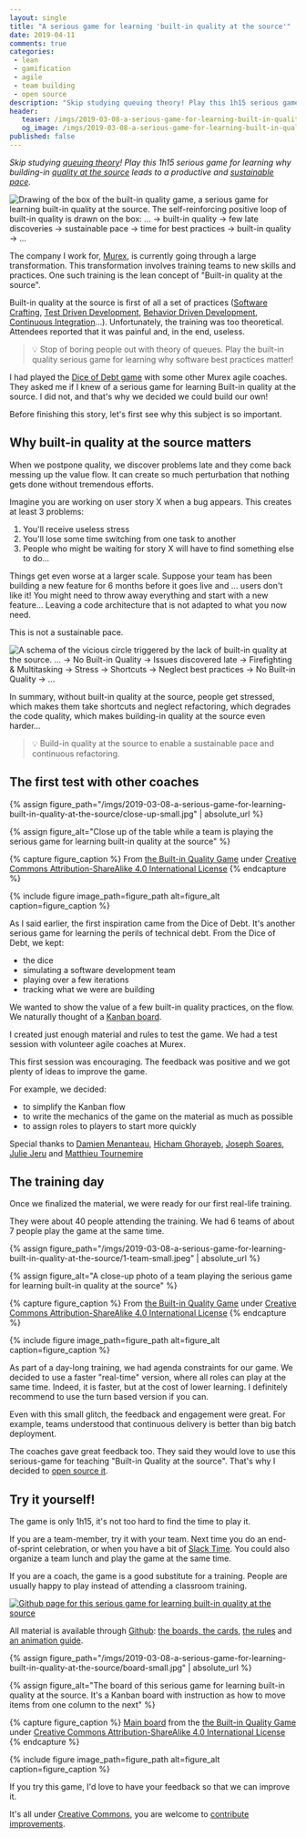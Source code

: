```yaml
---
layout: single
title: "A serious game for learning 'built-in quality at the source'"
date: 2019-04-11
comments: true
categories:
 - lean
 - gamification
 - agile
 - team building
 - open source
description: "Skip studying queuing theory! Play this 1h15 serious game for learning why building-in quality at the source leads to a productive and sustainable pace. Here is the full story of this game. You'll learn how we created it, how to get started as well as why built-in quality at the source matters."
header:
   teaser: /imgs/2019-03-08-a-serious-game-for-learning-built-in-quality-at-the-source/built-in-quality-game-box-teaser.jpeg
   og_image: /imgs/2019-03-08-a-serious-game-for-learning-built-in-quality-at-the-source/built-in-quality-game-box-og.jpeg
published: false
---
```

_Skip studying [queuing theory](https://en.wikipedia.org/wiki/Queueing_theory)! Play this 1h15 serious game for learning why building-in [quality at the source](http://www.informit.com/articles/article.aspx?p=1336791&seqNum=6) leads to a productive and [sustainable pace](https://www.agilealliance.org/glossary/sustainable/)._

![Drawing of the box of the built-in quality game, a serious game for learning built-in quality at the source. The self-reinforcing positive loop of built-in quality is drawn on the box: ... -> built-in quality -> few late discoveries -> sustainable pace -> time for best practices -> built-in quality -> ...]({{site.url}}/imgs/2019-03-08-a-serious-game-for-learning-built-in-quality-at-the-source/built-in-quality-game-box.jpeg)

The company I work for, [Murex](https://murex.com/), is currently going through a large transformation. This transformation involves training teams to new skills and practices. One such training is the lean concept of "Built-in quality at the source".

Built-in quality at the source is first of all a set of practices ([Software Crafting](http://manifesto.softwarecraftsmanship.org/), [Test Driven Development](/categories/#tdd), [Behavior Driven Development](https://en.wikipedia.org/wiki/Behavior-driven_development), [Continuous Integration](https://en.wikipedia.org/wiki/Continuous_integration)...). Unfortunately, the training was too theoretical. Attendees reported that it was painful and, in the end, useless.

> 💡 Stop of boring people out with theory of queues. Play the built-in quality serious game for learning why software best practices matter!

I had played the [Dice of Debt game](https://www.agilealliance.org/dice-of-debt-game/) with some other Murex agile coaches. They asked me if I knew of a serious game for learning Built-in quality at the source. I did not, and that's why we decided we could build our own!

Before finishing this story, let's first see why this subject is so important.

## Why built-in quality at the source matters

When we postpone quality, we discover problems late and they come back messing up the value flow. It can create so much perturbation that nothing gets done without tremendous efforts. 

Imagine you are working on user story X when a bug appears. This creates at least 3 problems:

1.  You'll receive useless stress
2.  You'll lose some time switching from one task to another
3.  People who might be waiting for story X will have to find something else to do...

Things get even worse at a larger scale. Suppose your team has been building a new feature for 6 months before it goes live and ... users don't like it! You might need to throw away everything and start with a new feature... Leaving a code architecture that is not adapted to what you now need.

This is not a sustainable pace.

![A schema of the vicious circle triggered by the lack of built-in quality at the source. ... -> No Built-in Quality -> Issues discovered late -> Firefighting & Multitasking -> Stress -> Shortcuts -> Neglect best practices -> No Built-in Quality -> ...]({{site.url}}/imgs/2019-03-08-a-serious-game-for-learning-built-in-quality-at-the-source/built-in-quality-vicious-circle.jpeg)

In summary, without built-in quality at the source, people get stressed, which makes them take shortcuts and neglect refactoring, which degrades the code quality, which makes building-in quality at the source even harder...

> 💡 Build-in quality at the source to enable a sustainable pace and continuous refactoring.

## The first test with other coaches

{% assign figure_path="/imgs/2019-03-08-a-serious-game-for-learning-built-in-quality-at-the-source/close-up-small.jpg" | absolute_url %}
    
{% assign figure_alt="Close up of the table while a team is playing the serious game for learning built-in quality at the source" %}
    
{% capture figure_caption %}
From [the Built-in Quality Game](https://philou.github.com/built-in-quality-game/) under [Creative Commons Attribution-ShareAlike 4.0 International License](http://creativecommons.org/licenses/by-sa/4.0/)
{% endcapture %}
    
{% include figure image_path=figure_path alt=figure_alt caption=figure_caption %}

As I said earlier, the first inspiration came from the Dice of Debt. It's another serious game for learning the perils of technical debt. From the Dice of Debt, we kept:

*   the dice
*   simulating a software development team
*   playing over a few iterations
*   tracking what we were are building

We wanted to show the value of a few built-in quality practices, on the flow. We naturally thought of a [Kanban board](/categories/#kanban).

I created just enough material and rules to test the game. We had a test session with volunteer agile coaches at Murex.

This first session was encouraging. The feedback was positive and we got plenty of ideas to improve the game. 

For example, we decided:

*   to simplify the Kanban flow
*   to write the mechanics of the game on the material as much as possible
*   to assign roles to players to start more quickly

Special thanks to [Damien Menanteau](https://about.me/damienmenanteau), [Hicham Ghorayeb](https://twitter.com/hghorayeb), [Joseph Soares](https://www.linkedin.com/in/joseph-soares-19812b13/?originalSubdomain=fr), [Julie Jeru](https://fr.linkedin.com/in/juliejeru) and [Matthieu Tournemire](https://twitter.com/mattrussa)

## The training day

Once we finalized the material, we were ready for our first real-life training.

They were about 40 people attending the training. We had 6 teams of about 7 people play the game at the same time.

{% assign figure_path="/imgs/2019-03-08-a-serious-game-for-learning-built-in-quality-at-the-source/1-team-small.jpeg" | absolute_url %}
    
{% assign figure_alt="A close-up photo of a team playing the serious game for learning built-in quality at the source" %}
    
{% capture figure_caption %}
From [the Built-in Quality Game](https://philou.github.com/built-in-quality-game/) under [Creative Commons Attribution-ShareAlike 4.0 International License](http://creativecommons.org/licenses/by-sa/4.0/)
{% endcapture %}
    
{% include figure image_path=figure_path alt=figure_alt caption=figure_caption %}

As part of a day-long training, we had agenda constraints for our game. We decided to use a faster "real-time" version, where all roles can play at the same time. Indeed, it is faster, but at the cost of lower learning. I definitely recommend to use the turn based version if you can.

Even with this small glitch, the feedback and engagement were great. For example, teams understood that continuous delivery is better than big batch deployment.

The coaches gave great feedback too. They said they would love to use this serious-game for teaching "Built-in Quality at the source". That's why I decided to [open source it](https://philou.github.com/built-in-quality-game/). 

## Try it yourself!

The game is only 1h15, it's not too hard to find the time to play it. 

If you are a team-member, try it with your team. Next time you do an end-of-sprint celebration, or when you have a bit of [Slack Time](https://www.solutionsiq.com/resource/blog-post/the-importance-of-slack-in-achieving-speed-and-quality/). You could also organize a team lunch and play the game at the same time.

If you are a coach, the game is a good substitute for a training. People are usually happy to play instead of attending a classroom training.

[![Github page for this serious game for learning built-in quality at the source]({{site.url}}/imgs/2019-03-08-a-serious-game-for-learning-built-in-quality-at-the-source/github-page-screenshot.jpg)](https://philou.github.com/built-in-quality-game)

All material is available through [Github](https://philou.github.com/built-in-quality-game): [the boards, the cards](https://github.com/philou/built-in-quality-game/tree/master/material), [the rules](https://philou.github.com/built-in-quality-game/Rules.html) and [an animation guide](https://philou.github.com/built-in-quality-game/AnimationGuide.html).


{% assign figure_path="/imgs/2019-03-08-a-serious-game-for-learning-built-in-quality-at-the-source/board-small.jpg" | absolute_url %}
    
{% assign figure_alt="The board of this serious game for learning built-in quality at the source. It's a Kanban board with instruction as how to move items from one column to the next" %}
    
{% capture figure_caption %}
[Main board](https://github.com/philou/built-in-quality-game/blob/master/material/board.jpg) from the [the Built-in Quality Game](https://philou.github.com/built-in-quality-game/) under [Creative Commons Attribution-ShareAlike 4.0 International License](http://creativecommons.org/licenses/by-sa/4.0/)
{% endcapture %}
    
{% include figure image_path=figure_path alt=figure_alt caption=figure_caption %}

If you try this game, I'd love to have your feedback so that we can improve it.

It's all under [Creative Commons](http://creativecommons.org/licenses/by-sa/4.0/), you are welcome to [contribute improvements](https://github.com/philou/built-in-quality-game/pulls).